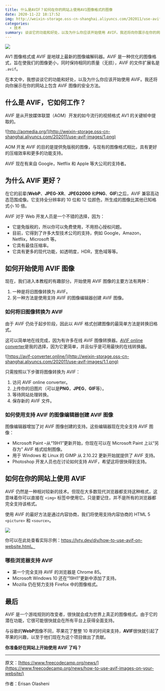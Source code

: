 ```yaml
---
title: 什么是AVIF？如何在你的网站上使用AV1图像格式的图像
date: 2020-11-22 18:17:52
img: http://weixin-storage.oss-cn-shanghai.aliyuncs.com/202011/use-avif-images/banner.png
categories:
  - 技术
summary: 谈谈它的功能和好处，以及为什么你应该开始使用 AVIF。我还将向你展示在你的网站上包含 AVIF 图像的安全方法。
---
```


![](http://weixin-storage.oss-cn-shanghai.aliyuncs.com/202011/use-avif-images/banner.png)

AV1 图像格式或 AVIF 是地球上最新的图像编解码器。AVIF 是一种优化的图像格式，旨在使我们的图像更小，同时保持相同的质量（无损），AVIF 的文件扩展名是 `.avif`。

在本文中，我想谈谈它的功能和好处，以及为什么你应该开始使用 AVIF。我还将向你展示在你的网站上包含 AVIF 图像的安全方法。

<!-- more -->

## 什么是 AVIF，它如何工作？

AVIF 是从开放媒体联盟（AOM）开发的如今流行的视频格式 AV1 的关键帧中提取的。

![http://aomedia.org/](http://weixin-storage.oss-cn-shanghai.aliyuncs.com/202011/use-avif-images/1.png)

AOM 开发 AVIF 的目的是提供免版税的图像，与现有的图像格式相比，具有更好的压缩效率和更多的功能支持。

AVIF 现在有来自 Google，Netflix 和 Apple 等大公司的支持者。

## 为什么 AVIF 更好？

在它的前辈(**WebP**、**JPEG-XR**、**JPEG2000** 和**PNG**、**GIF**)之后，AVIF 兼容高动态范围成像。它支持全分辨率的 10 位和 12 位颜色，所生成的图像比其他已知格式小 10 倍。

AVIF 对于 Web 开发人员是一个不错的选择，因为：

- 它是免版税的，所以你可以免费使用，不用担心授权问题。
- 目前，它得到了许多大型技术公司的支持，例如 Google，Amazon，Netflix，Microsoft 等。
- 它具有最佳压缩率。
- 它具有更多的现代功能，如透明度，HDR，宽色域等等。

## 如何开始使用 AVIF 图像

现在，我们进入本教程的有趣部分。开始使用 AVIF 图像的主要方法有两种：

1. 一种是将旧图像转换为 AVIF。
2. 另一种方法是使用支持 AVIF 的图像编辑器创建 AVIF 图像。

### 如何将旧图像转换为 AVIF

由于 AVIF 仍处于起步阶段，因此以 AVIF 格式创建图像的最简单方法是转换旧格式。

这可以简单地在线完成，因为有许多在线 AVIF 图像转换器。[AVIF online converter](https://avif-converter.online/)是我的选择，因为它更简单，并且似乎是可用最快的在线转换器。

![https://avif-converter.online/](http://weixin-storage.oss-cn-shanghai.aliyuncs.com/202011/use-avif-images/1.1.png)

只需按照以下步骤将图像转换为 AVIF：

1. 访问 AVIF online converter。
2. 上传你的旧图片（可以是**PNG**，**JPEG**，**GIF**等）。
3. 等待网站处理转换。
4. 保存新的 AVIF 文件。

### 如何使用支持 AVIF 的图像编辑器创建 AVIF 图像

图像编辑器增加了对 AVIF 图像创建的支持。这些编辑器现在完全支持 AVIF 图像：

- Microsoft Paint –从“19H1”更新开始，你现在可以在 Microsoft Paint 上以“另存为” AVIF 格式绘制图像。
- 用于 Windows 和 Linux 的 GIMP 从 2.10.22 更新开始就提供了 AVIF 支持。
- Photoshop 开发人员也在讨论如何支持 AVIF，希望这将很快得到支持。

## 如何在你的网站上使用 AVIF

AVIF 仍然是一种相对较新的技术。但现在大多数现代浏览器都支持这种格式，这意味着你可以直接在 `<img>` 标签中使用它。只是要记住，并不是所有的浏览器都完全支持该格式。

使用 AVIF 的最好方法是通过内容协商，我们将使用支持内容协商的 HTML 5 `<picture>` 和 `<source>`。

![](http://weixin-storage.oss-cn-shanghai.aliyuncs.com/202011/use-avif-images/2.png)

你可以在此处查看实际示例：https://lyty.dev/diy/how-to-use-avif-on-website.html。

### 哪些浏览器支持 AVIF

- 第一个完全支持 AVIF 的浏览器是 Chrome 85。
- Microsoft Windows 10 还在“19H1”更新中添加了支持。
- Mozilla 仍在努力支持 Firefox 中的图像格式。

## 最后

AVIF 是一个游戏规则的改变者，很快就会成为世界上真正的图像格式。由于它的潜在功能，它很可能很快就会在所有平台上获得全面支持。

与谷歌的**WebP**图像不同，苹果花了整整 10 年的时间来支持，**AVIF**很快就引起了苹果的兴趣，以至于他们现在为这个项目做出了贡献。

**你准备好在网站上开始使用 AVIF 了吗？**

---

原文：[https://www.freecodecamp.org/news/](https://www.freecodecamp.org/news/how-to-use-avif-images-on-your-website/)

作者：Erisan Olasheni

